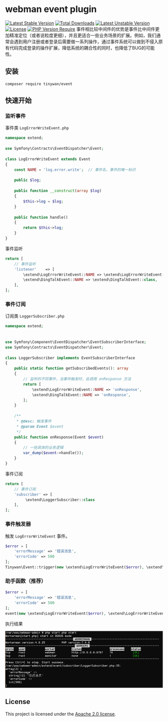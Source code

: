 # webman event plugin

[![Latest Stable Version](http://poser.pugx.org/tinywan/event/v)](https://packagist.org/packages/tinywan/event) 
[![Total Downloads](http://poser.pugx.org/tinywan/event/downloads)](https://packagist.org/packages/tinywan/event) 
[![Latest Unstable Version](http://poser.pugx.org/tinywan/event/v/unstable)](https://packagist.org/packages/tinywan/event) 
[![License](http://poser.pugx.org/tinywan/event/license)](https://packagist.org/packages/tinywan/event) 
[![PHP Version Require](http://poser.pugx.org/tinywan/event/require/php)](https://packagist.org/packages/tinywan/event)
事件相比较中间件的优势是事件比中间件更加精准定位（或者说粒度更细），并且更适合一些业务场景的扩展。例如，我们通常会遇到用户注册或者登录后需要做一系列操作，通过事件系统可以做到不侵入原有代码完成登录的操作扩展，降低系统的耦合性的同时，也降低了BUG的可能性。

## 安装

```shell script
composer require tinywan/event
```

## 快速开始

### 监听事件

事件类 `LogErrorWriteEvent.php`

```php
namespace extend;

use Symfony\Contracts\EventDispatcher\Event;

class LogErrorWriteEvent extends Event
{
    const NAME = 'log.error.write';  // 事件名，事件的唯一标识

    public $log;

    public function __construct(array $log)
    {
        $this->log = $log;
    }

    public function handle()
    {
        return $this->log;
    }
}
```

事件监听

```php
return [
    // 事件监听
    'listener'    => [
        \extend\LogErrorWriteEvent::NAME => \extend\LogErrorWriteEvent::class,
        \extend\DingTalkEvent::NAME => \extend\DingTalkEvent::class,
    ],
];
```

### 事件订阅

订阅类 `LoggerSubscriber.php`

```php
namespace extend;


use Symfony\Component\EventDispatcher\EventSubscriberInterface;
use Symfony\Contracts\EventDispatcher\Event;

class LoggerSubscriber implements EventSubscriberInterface
{
    public static function getSubscribedEvents(): array
    {
        // 监听的不同事件，当事件触发时，会调用 onResponse 方法
        return [
            \extend\LogErrorWriteEvent::NAME => 'onResponse',
            \extend\DingTalkEvent::NAME => 'onResponse',
        ];
    }

    /**
     * @desc: 触发事件
     * @param Event $event
     */
    public function onResponse(Event $event)
    {
        // 一些具体的业务逻辑
        var_dump($event->handle());
    }
}
```

事件订阅
```php
return [
    // 事件订阅
    'subscriber' => [
         \extend\LoggerSubscriber::class
    ],
];
```

### 事件触发器

触发 `LogErrorWriteEvent` 事件。

```php
$error = [
    'errorMessage' => '错误消息',
    'errorCode' => 500
];
Tinywan\Event::trigger(new \extend\LogErrorWriteEvent($error), \extend\LogErrorWriteEvent::NAME);
```

### 助手函数（推荐）

```php
$error = [
    'errorMessage' => '错误消息',
    'errorCode' => 500
];
event(new \extend\LogErrorWriteEvent($error), \extend\LogErrorWriteEvent::NAME);
```

执行结果

![打印结果](./trigger.png)

## License

This project is licensed under the [Apache 2.0 license](LICENSE).
